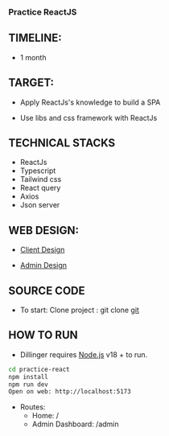 ### Practice ReactJS

## TIMELINE:

- 1 month

## TARGET:

- Apply ReactJs's knowledge to build a SPA

- Use libs and css framework with ReactJs

## TECHNICAL STACKS

- ReactJs
- Typescript
- Tailwind css
- React query
- Axios
- Json server

## WEB DESIGN:

- [Client Design](<https://www.figma.com/design/0tgr7HLChwH9bXNH14IwEU/MOODY-STORE-E-COMMERCE-WEB-SITE-(Community)-(Copy)?node-id=1-910&m=dev>)

- [Admin Design](<https://www.figma.com/design/3xuL823Qs9ZgbqddLQGuM0/Crud-Operations-(Community)-(Copy)?node-id=0-1&m=dev>)

## SOURCE CODE

- To start: Clone project : git clone [git](https://github.com/datmaiz/practice-react)

## HOW TO RUN

- Dillinger requires [Node.js](https://nodejs.org/) v18 + to run.

```sh
cd practice-react
npm install
npm run dev
Open on web: http://localhost:5173
```

- Routes:
  - Home: /
  - Admin Dashboard: /admin
